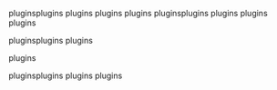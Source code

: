 pluginsplugins
plugins
plugins
plugins
pluginsplugins
plugins
plugins
plugins

pluginsplugins
plugins

plugins

pluginsplugins
plugins
plugins
